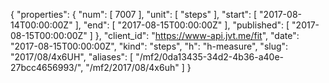 {
  "properties": {
    "num": [
      7007
    ],
    "unit": [
      "steps"
    ],
    "start": [
      "2017-08-14T00:00:00Z"
    ],
    "end": [
      "2017-08-15T00:00:00Z"
    ],
    "published": [
      "2017-08-15T00:00:00Z"
    ]
  },
  "client_id": "https://www-api.jvt.me/fit",
  "date": "2017-08-15T00:00:00Z",
  "kind": "steps",
  "h": "h-measure",
  "slug": "2017/08/4x6UH",
  "aliases": [
    "/mf2/0da13435-34d2-4b36-a40e-27bcc4656993/",
    "/mf2/2017/08/4x6uh"
  ]
}
